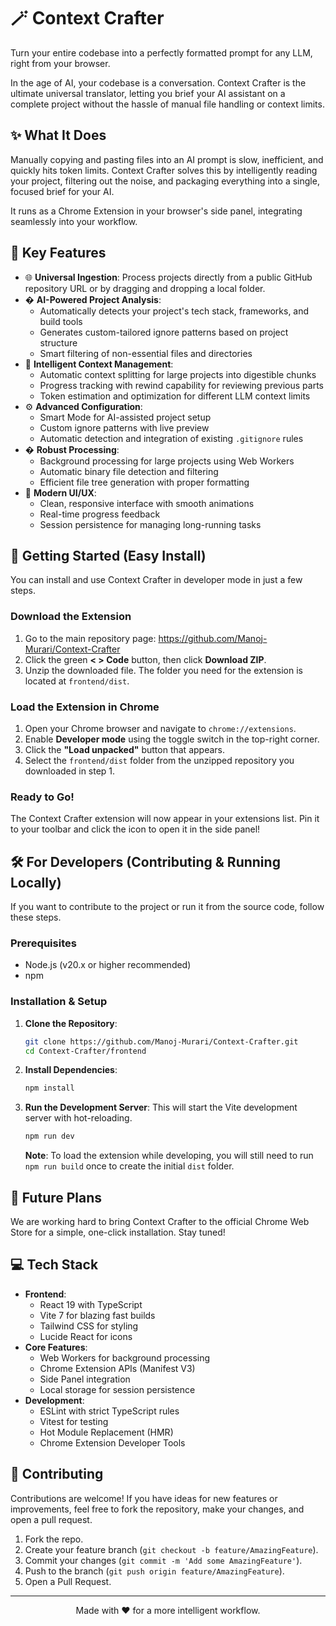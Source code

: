 # 🪄 Context Crafter

Turn your entire codebase into a perfectly formatted prompt for any LLM, right from your browser.

In the age of AI, your codebase is a conversation. Context Crafter is the ultimate universal translator, letting you brief your AI assistant on a complete project without the hassle of manual file handling or context limits.

## ✨ What It Does

Manually copying and pasting files into an AI prompt is slow, inefficient, and quickly hits token limits. Context Crafter solves this by intelligently reading your project, filtering out the noise, and packaging everything into a single, focused brief for your AI.

It runs as a Chrome Extension in your browser's side panel, integrating seamlessly into your workflow.

## 🧪 Key Features

- 🌐 **Universal Ingestion**: Process projects directly from a public GitHub repository URL or by dragging and dropping a local folder.
- � **AI-Powered Project Analysis**: 
  - Automatically detects your project's tech stack, frameworks, and build tools
  - Generates custom-tailored ignore patterns based on project structure
  - Smart filtering of non-essential files and directories
- 🎯 **Intelligent Context Management**:
  - Automatic context splitting for large projects into digestible chunks
  - Progress tracking with rewind capability for reviewing previous parts
  - Token estimation and optimization for different LLM context limits
- ⚙️ **Advanced Configuration**:
  - Smart Mode for AI-assisted project setup
  - Custom ignore patterns with live preview
  - Automatic detection and integration of existing `.gitignore` rules
- �️ **Robust Processing**:
  - Background processing for large projects using Web Workers
  - Automatic binary file detection and filtering
  - Efficient file tree generation with proper formatting
- 💎 **Modern UI/UX**: 
  - Clean, responsive interface with smooth animations
  - Real-time progress feedback
  - Session persistence for managing long-running tasks

## 🚀 Getting Started (Easy Install)

You can install and use Context Crafter in developer mode in just a few steps.

### Download the Extension

1. Go to the main repository page: https://github.com/Manoj-Murari/Context-Crafter
2. Click the green **< > Code** button, then click **Download ZIP**.
3. Unzip the downloaded file. The folder you need for the extension is located at `frontend/dist`.

### Load the Extension in Chrome

1. Open your Chrome browser and navigate to `chrome://extensions`.
2. Enable **Developer mode** using the toggle switch in the top-right corner.
3. Click the **"Load unpacked"** button that appears.
4. Select the `frontend/dist` folder from the unzipped repository you downloaded in step 1.

### Ready to Go!

The Context Crafter extension will now appear in your extensions list. Pin it to your toolbar and click the icon to open it in the side panel!

## 🛠️ For Developers (Contributing & Running Locally)

If you want to contribute to the project or run it from the source code, follow these steps.

### Prerequisites

- Node.js (v20.x or higher recommended)
- npm

### Installation & Setup

1. **Clone the Repository**:
   ```bash
   git clone https://github.com/Manoj-Murari/Context-Crafter.git
   cd Context-Crafter/frontend
   ```

2. **Install Dependencies**:
   ```bash
   npm install
   ```

3. **Run the Development Server**:
   This will start the Vite development server with hot-reloading.
   ```bash
   npm run dev
   ```

   **Note**: To load the extension while developing, you will still need to run `npm run build` once to create the initial `dist` folder.

## 🔮 Future Plans

We are working hard to bring Context Crafter to the official Chrome Web Store for a simple, one-click installation. Stay tuned!

## 💻 Tech Stack

- **Frontend**:
  - React 19 with TypeScript
  - Vite 7 for blazing fast builds
  - Tailwind CSS for styling
  - Lucide React for icons
- **Core Features**:
  - Web Workers for background processing
  - Chrome Extension APIs (Manifest V3)
  - Side Panel integration
  - Local storage for session persistence
- **Development**:
  - ESLint with strict TypeScript rules
  - Vitest for testing
  - Hot Module Replacement (HMR)
  - Chrome Extension Developer Tools

## 🤝 Contributing

Contributions are welcome! If you have ideas for new features or improvements, feel free to fork the repository, make your changes, and open a pull request.

1. Fork the repo.
2. Create your feature branch (`git checkout -b feature/AmazingFeature`).
3. Commit your changes (`git commit -m 'Add some AmazingFeature'`).
4. Push to the branch (`git push origin feature/AmazingFeature`).
5. Open a Pull Request.

---

<p align="center">Made with ❤️ for a more intelligent workflow.</p>